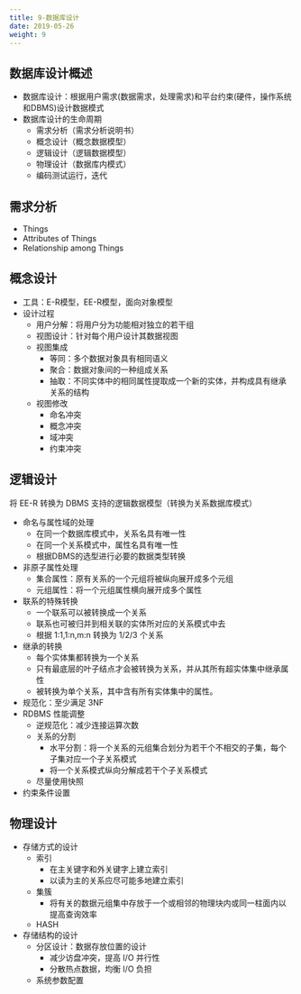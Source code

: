 ```yaml
---
title: 9-数据库设计
date: 2019-05-26
weight: 9
---
```


## 数据库设计概述

* 数据库设计：根据用户需求(数据需求，处理需求)和平台约束(硬件，操作系统和DBMS)设计数据模式
* 数据库设计的生命周期
  * 需求分析（需求分析说明书）
  * 概念设计（概念数据模型）
  * 逻辑设计（逻辑数据模型）
  * 物理设计（数据库内模式）
  * 编码测试运行，迭代

## 需求分析

* Things
* Attributes of Things
* Relationship among Things

## 概念设计

* 工具：E-R模型，EE-R模型，面向对象模型
* 设计过程
  * 用户分解：将用户分为功能相对独立的若干组
  * 视图设计：针对每个用户设计其数据视图
  * 视图集成
    * 等同：多个数据对象具有相同语义
    * 聚合：数据对象间的一种组成关系
    * 抽取：不同实体中的相同属性提取成一个新的实体，并构成具有继承关系的结构
  * 视图修改
    * 命名冲突
    * 概念冲突
    * 域冲突
    * 约束冲突

## 逻辑设计

将 EE-R 转换为 DBMS 支持的逻辑数据模型（转换为关系数据库模式）

* 命名与属性域的处理
  * 在同一个数据库模式中，关系名具有唯一性
  * 在同一个关系模式中，属性名具有唯一性
  * 根据DBMS的选型进行必要的数据类型转换
* 非原子属性处理
  * 集合属性：原有关系的一个元组将被纵向展开成多个元组
  * 元组属性：将一个元组属性横向展开成多个属性
* 联系的特殊转换
  * 一个联系可以被转换成一个关系
  * 联系也可被归并到相关联的实体所对应的关系模式中去
  * 根据 1:1,1:n,m:n 转换为 1/2/3 个关系
* 继承的转换
  * 每个实体集都转换为一个关系
  * 只有最底层的叶子结点才会被转换为关系，并从其所有超实体集中继承属性
  * 被转换为单个关系，其中含有所有实体集中的属性。
* 规范化：至少满足 3NF
* RDBMS 性能调整
  * 逆规范化：减少连接运算次数
  * 关系的分割
    * 水平分割：将一个关系的元组集合划分为若干个不相交的子集，每个子集对应一个子关系模式
    * 将一个关系模式纵向分解成若干个子关系模式
  * 尽量使用快照
* 约束条件设置

## 物理设计

* 存储方式的设计
  * 索引
    * 在主关键字和外关键字上建立索引
    * 以读为主的关系应尽可能多地建立索引
  * 集簇
    * 将有关的数据元组集中存放于一个或相邻的物理块内或同一柱面内以提高查询效率
  * HASH
* 存储结构的设计
  * 分区设计：数据存放位置的设计
    * 减少访盘冲突，提高 I/O 并行性
    * 分散热点数据，均衡 I/O 负担
  * 系统参数配置
